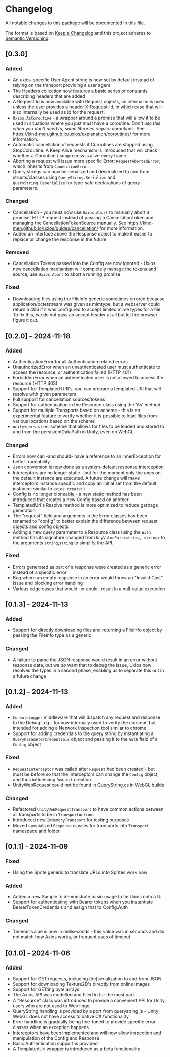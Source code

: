 ﻿# Changelog

All notable changes to this package will be documented in this file.

The format is based on [Keep a Changelog](https://keepachangelog.com/en/1.0.0/)
and this project adheres to [Semantic Versioning](https://semver.org/spec/v2.0.0.html).

## [0.3.0]

### Added

- An uxios-specific User Agent string is now set by default instead of relying on the transport providing a user agent
- The Headers collection now features a basic series of constants describing headers that are added
- A Request Id is now available with Request objects, an internal id is used unless the user provides a header 
  X-Request-Id, in which case that will also internally be used as id for the request.
- `Uxios.AsCoroutine` - a wrapper around a promise that will allow it to be used in situations where you just _must_ 
  have a coroutine. _Don't use this when you don't need to, some libraries require coroutines_. See
  https://kind-men.github.io/uxios/explanation/coroutines/ for more information.
- Automatic cancellation of requests if Coroutines are stopped using StopCoroutine. A Keep Alive mechanism is introduced
  that will check whether a Coroutine / subprocess is alive every frame.
- Aborting a request will issue more specific Error: `RequestAbortedError`, which inherits from `ConnectionError`.
- Query strings can now be serialized and deserialized to and from structs/classes using `QueryString.Serialize` and
  `QueryString.Deserialize` for type-safe declarations of query parameters.

### Changed

- Cancellation - you must now use `Uxios.Abort` to manually abort a promise' HTTP request instead of passing a 
  CancellationToken and managing the CancellationTokenSource manually. See 
  https://kind-men.github.io/uxios/guides/cancellation/ for more information.
- Added an interface above the Response object to make it easier to replace or change the response in the future

### Removed

- Cancellation Tokens passed into the Config are now ignored - Uxios' new cancellation mechanism will completely manage
  the tokens and source, use `Uxios.Abort` to abort a running promise

### Fixed

- Downloading files using the FileInfo generic sometimes errored because application/octetstream was given as mimtype,
  but a webserver could return a 406 if it was configured to accept limited mime types for a file. To fix this, we
  do not pass an accept header at all but let the browser figure it out.

## [0.2.0] - 2024-11-18

### Added

- AuthenticationError for all Authentication related errors
- UnauthorizedError when an unauthenticated user must authenticate to access the resource, or authentication 
  failed (HTTP 401)
- ForbiddenError when an authenticated user is not allowed to access the resource (HTTP 403)
- Support for Templated URI's, you can prepare a templated URI that will resolve with given parameters
- Full support for cancellation sources/tokens
- Support for authentication in the Resource class using the 'As' method
- Support for multiple Transports based on scheme - this is an experimental feature to verify whether it is possible
  to load files from various locations based on the scheme
- `unity+persistent` scheme that allows for files to be loaded and stored to and from the persistentDataPath in Unity,
  even on WebGL

### Changed

- Errors now can -and should- have a reference to an innerException for better traceability
- Json conversion is now done as a system-default response interception
- Interceptors are no longer static - but for the moment only the ones on the default instance are executed. A future
  change will make interceptors instance specific and copy an initial set from the default instance; similar 
  to `axios.create()`
- Config is no longer cloneable - a new static method has been introduced that creates a new Config based on another
- TemplatedUri's Resolve method is more optimized to reduce garbage generation
- The "request" field and arguments in the Error classes has been renamed to "config" to better explain the difference
  between request objects and config objects
- Adding a new query parameter to a Resource class using the `With` method has its signature changed from 
  `KeyValuePair<string, string>` to the arguments `string`,`string` to simplify the API.

### Fixed

- Errors generated as part of a response were created as a generic error instead of a specific error
- Bug where an empty response in an error would throw an "Invalid Cast" issue and blocking error handling
- Various edge cases that would -or could- result in a null-value exception

## [0.1.3] - 2024-11-13

### Added

- Support for directly downloading files and returning a FileInfo object by passing the FileInfo type as a generic

### Changed

- A failure to parse the JSON response would result in an error without response data, but we _do_ want that to debug 
  the issue, Uxios now resolves the types in a second phase, enabling us to separate this out in a future change

## [0.1.2] - 2024-11-13

### Added

- `ConsoleLogger` middleware that will dispatch any request and response to the Debug.Log - for now internally used to 
  verify the concept, but intended for adding a Network Inspection tool similar to chrome
- Support for adding credentials to the query string by instantiating a `QueryParameterCredentials` object and passing it
  to the `Auth` field of a `Config` object

### Fixed

- `RequestInterceptor` was called after `Request` had been created - but must be before so that the interceptors can 
  change the `Config` object, and thus influencing `Request` creation.
- UnityWebRequest could not be found in QueryString.cs in WebGL builds

### Changed

- Refactored `UnityWebRequestTransport` to have common actions between all transports to be in `TransportActions`
- Introduced new `InMemoryTransport` for testing purposes
- Moved specialized `Response` classes for transports into `Transport` namespace and folder

## [0.1.1] - 2024-11-09

### Fixed

- Using the Sprite generic to translate URLs into Sprites work now

### Added

- Added a new Sample to demonstrate basic usage to tie Uxios onto a UI
- Support for authenticating with Bearer tokens when you instantiate BearerTokenCredentials and assign that 
  to Config.Auth

### Changed

- Timeout value is now in milliseconds - this value was in seconds and did not match how Axios works, or frequent
  uses of timeout.

## [0.1.0] - 2024-11-06

### Added

- Support for GET requests, including (de)serialization to and from JSON
- Support for downloading Texture2D's directly from online images
- Support for GETting byte arrays
- The Axios API was modelled and filled in for the most part
- A "Resource" class was introduced to provide a convenient API for Unity users who are not used to Web lingo
- QueryString handling is provided by a port from querystring.js - Unity WebGL does not have access to native C# functionality
- Error handling is gradually being fine-tuned to provide specific error classes when an exception happens
- Interceptors have been implemented and will now allow inspection and manipulation of the Config and Response
- Basic Authentication support is provided
- A TemplatedUri wrapper is introduced as a beta functionality